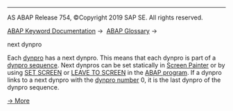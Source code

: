   

* * *

AS ABAP Release 754, ©Copyright 2019 SAP SE. All rights reserved.

[ABAP Keyword Documentation](javascript:call_link\('abenabap.htm'\)) →  [ABAP Glossary](javascript:call_link\('abenabap_glossary.htm'\)) → 

next dynpro

Each [dynpro](javascript:call_link\('abendynpro_glosry.htm'\) "Glossary Entry") has a next dynpro. This means that each dynpro is part of a [dynpro sequence](javascript:call_link\('abendynpro_sequence_glosry.htm'\) "Glossary Entry"). Next dynpros can be set statically in [Screen Painter](javascript:call_link\('abenscreen_painter_glosry.htm'\) "Glossary Entry") or by using [SET SCREEN](javascript:call_link\('abapset_screen.htm'\)) or [LEAVE TO SCREEN](javascript:call_link\('abapleave_screen.htm'\)) in the [ABAP program](javascript:call_link\('abenabap_program_glosry.htm'\) "Glossary Entry"). If a dynpro links to a next dynpro with the [dynpro number](javascript:call_link\('abendynpro_number_glosry.htm'\) "Glossary Entry") 0, it is the last dynpro of the dynpro sequence.

[→ More](javascript:call_link\('abenabap_dynpros_processing.htm'\))